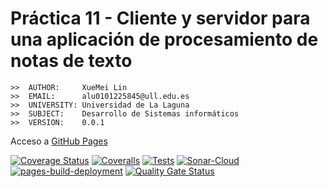 # Práctica 11 - Cliente y servidor para una aplicación de procesamiento de notas de texto

```
>>  AUTHOR:     XueMei Lin
>>  EMAIL:      alu0101225845@ull.edu.es
>>  UNIVERSITY: Universidad de La Laguna
>>  SUBJECT:    Desarrollo de Sistemas informáticos
>>  VERSION:    0.0.1
```

Acceso a [GitHub Pages]()


[![Coverage Status](https://coveralls.io/repos/github/ULL-ESIT-INF-DSI-2122/ull-esit-inf-dsi-21-22-prct11-async-sockets-XueMei-L/badge.svg?branch=main)](https://coveralls.io/github/ULL-ESIT-INF-DSI-2122/ull-esit-inf-dsi-21-22-prct11-async-sockets-XueMei-L?branch=main)
[![Coveralls](https://github.com/ULL-ESIT-INF-DSI-2122/ull-esit-inf-dsi-21-22-prct11-async-sockets-XueMei-L/actions/workflows/coveralls.yml/badge.svg)](https://github.com/ULL-ESIT-INF-DSI-2122/ull-esit-inf-dsi-21-22-prct11-async-sockets-XueMei-L/actions/workflows/coveralls.yml)
[![Tests](https://github.com/ULL-ESIT-INF-DSI-2122/ull-esit-inf-dsi-21-22-prct11-async-sockets-XueMei-L/actions/workflows/tests.js.yml/badge.svg)](https://github.com/ULL-ESIT-INF-DSI-2122/ull-esit-inf-dsi-21-22-prct11-async-sockets-XueMei-L/actions/workflows/tests.js.yml)
[![Sonar-Cloud](https://github.com/ULL-ESIT-INF-DSI-2122/ull-esit-inf-dsi-21-22-prct11-async-sockets-XueMei-L/actions/workflows/sonarcloud.yml/badge.svg)](https://github.com/ULL-ESIT-INF-DSI-2122/ull-esit-inf-dsi-21-22-prct11-async-sockets-XueMei-L/actions/workflows/sonarcloud.yml)
[![pages-build-deployment](https://github.com/ULL-ESIT-INF-DSI-2122/ull-esit-inf-dsi-21-22-prct11-async-sockets-XueMei-L/actions/workflows/pages/pages-build-deployment/badge.svg)](https://github.com/ULL-ESIT-INF-DSI-2122/ull-esit-inf-dsi-21-22-prct11-async-sockets-XueMei-L/actions/workflows/pages/pages-build-deployment)
[![Quality Gate Status](https://sonarcloud.io/api/project_badges/measure?project=ULL-ESIT-INF-DSI-2122_ull-esit-inf-dsi-21-22-prct11-async-sockets-XueMei-L&metric=alert_status)](https://sonarcloud.io/summary/new_code?id=ULL-ESIT-INF-DSI-2122_ull-esit-inf-dsi-21-22-prct11-async-sockets-XueMei-L)